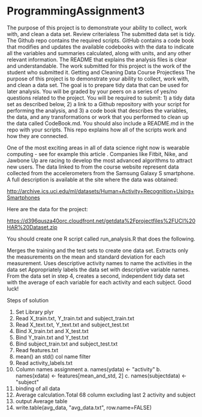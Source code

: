 # ProgrammingAssignment3

The purpose of this project is to demonstrate your ability to collect, work with, and clean a data set.
Review criterialess 
The submitted data set is tidy.
The Github repo contains the required scripts.
GitHub contains a code book that modifies and updates the available codebooks with the data to indicate all the variables and summaries calculated, along with units, and any other relevant information.
The README that explains the analysis files is clear and understandable.
The work submitted for this project is the work of the student who submitted it.
Getting and Cleaning Data Course Projectless 
The purpose of this project is to demonstrate your ability to collect, work with, and clean a data set. The goal is to prepare tidy data that can be used for later analysis. You will be graded by your peers on a series of yes/no questions related to the project. You will be required to submit: 1) a tidy data set as described below, 2) a link to a Github repository with your script for performing the analysis, and 3) a code book that describes the variables, the data, and any transformations or work that you performed to clean up the data called CodeBook.md. You should also include a README.md in the repo with your scripts. This repo explains how all of the scripts work and how they are connected.

One of the most exciting areas in all of data science right now is wearable computing - see for example this article . Companies like Fitbit, Nike, and Jawbone Up are racing to develop the most advanced algorithms to attract new users. The data linked to from the course website represent data collected from the accelerometers from the Samsung Galaxy S smartphone. A full description is available at the site where the data was obtained:

http://archive.ics.uci.edu/ml/datasets/Human+Activity+Recognition+Using+Smartphones

Here are the data for the project:

https://d396qusza40orc.cloudfront.net/getdata%2Fprojectfiles%2FUCI%20HAR%20Dataset.zip

You should create one R script called run_analysis.R that does the following.

Merges the training and the test sets to create one data set.
Extracts only the measurements on the mean and standard deviation for each measurement.
Uses descriptive activity names to name the activities in the data set
Appropriately labels the data set with descriptive variable names.
From the data set in step 4, creates a second, independent tidy data set with the average of each variable for each activity and each subject.
Good luck!

Steps of solution

1.	Set Library plyr
2.	Read X_train.txt, Y_train.txt and subject_train.txt
3.	Read X_text.txt, Y_text.txt and subject_test.txt
4.	Bind X_train.txt and X_test.txt
5.	Bind Y_train.txt and Y_test.txt
6.	Bind subject_train.txt and subject_test.txt
7.	Read features.txt
8.	mean() an std() col name filter
9.	Read activity_labels.txt
10.	Column names assignment
a.	names(ydata) <- "activity"
b.	names(xdata) <- features[mean_and_std, 2]
c.	names(subjectdata) <- "subject"
11.	binding of all data
12.	Average calculation.Total 68 column excluding last 2 activity and subject
13.	output Average table
14.	write.table(avg_data, "avg_data.txt", row.name=FALSE)


